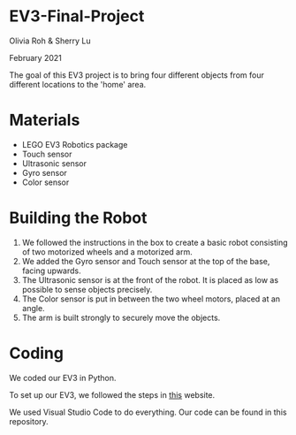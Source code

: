 # EV3-Final-Project
Olivia Roh & Sherry Lu

February 2021

The goal of this EV3 project is to bring four different objects from four different locations to the 'home' area.

# Materials
- LEGO EV3 Robotics package
- Touch sensor
- Ultrasonic sensor
- Gyro sensor
- Color sensor

# Building the Robot
1. We followed the instructions in the box to create a basic robot consisting of two motorized wheels and a motorized arm.
2. We added the Gyro sensor and Touch sensor at the top of the base, facing upwards.
3. The Ultrasonic sensor is at the front of the robot. It is placed as low as possible to sense objects precisely.
4. The Color sensor is put in between the two wheel motors, placed at an angle.
5. The arm is built strongly to securely move the objects.

# Coding
We coded our EV3 in Python.

To set up our EV3, we followed the steps in [this](https://education.lego.com/en-us/product-resources/mindstorms-ev3/teacher-resources/python-for-ev3) website.

We used Visual Studio Code to do everything.
Our code can be found in this repository.
